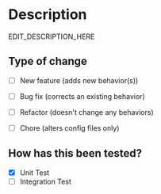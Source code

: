 # Description

EDIT_DESCRIPTION_HERE
​

## Type of change

- [ ] New feature (adds new behavior(s))
- [ ] Bug fix (corrects an existing behavior)
- [ ] Refactor (doesn't change any behaviors)
- [ ] Chore (alters config files only)


## How has this been tested?

- [x] Unit Test
- [ ] Integration Test
